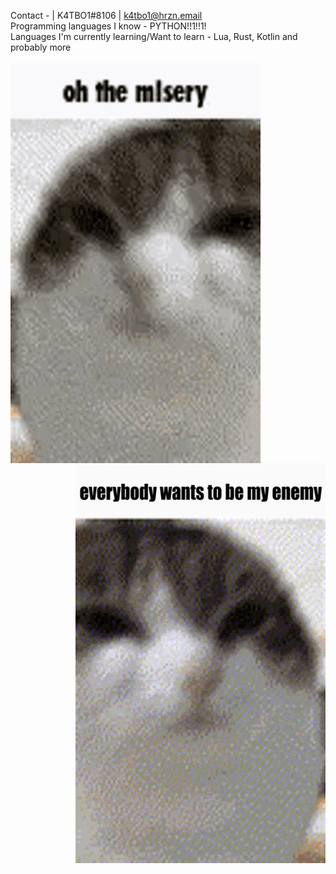 Contact - | K4TBO1#8106 | k4tbo1@hrzn.email <br>
Programming languages I know - PYTHON!!1!!1! <br>
Languages I'm currently learning/Want to learn - Lua, Rust, Kotlin and probably more <br>
<br>
<img align="left" width="400" height="640" src="oh-the-misery-eggcat.png">
<img align="right" width="400" height="640" src="everybody-wants.png">
